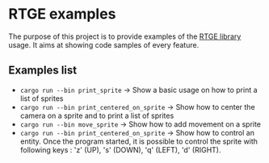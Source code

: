 # RTGE examples

The purpose of this project is to provide examples of the [RTGE library](https://github.com/jackcat13/RTGE) usage. It aims at showing code samples of every feature.

## Examples list

- `cargo run --bin print_sprite` -> Show a basic usage on how to print a list of sprites
- `cargo run --bin print_centered_on_sprite` -> Show how to center the camera on a sprite and to print a list of sprites
- `cargo run --bin move_sprite` -> Show how to add movement on a sprite
- `cargo run --bin print_centered_on_sprite` -> Show how to control an entity. Once the program started, it is possible to control the sprite with following keys : 'z' (UP), 's' (DOWN), 'q' (LEFT), 'd' (RIGHT).
